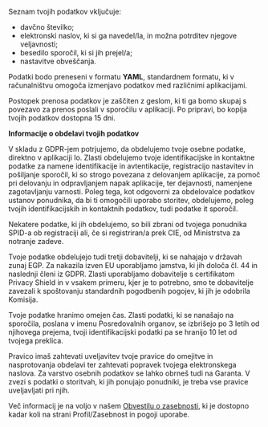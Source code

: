 Seznam tvojih podatkov vključuje:

- davčno številko;
- elektronski naslov, ki si ga navedel/la, in možna potrditev njegove veljavnosti;
- besedilo sporočil, ki si jih prejel/a;
- nastavitve obveščanja.


Podatki bodo preneseni v formatu **YAML**, standardnem formatu, ki v računalništvu omogoča izmenjavo podatkov med različnimi aplikacijami.

Postopek prenosa podatkov je zaščiten z geslom, ki ti ga bomo skupaj s povezavo za prenos poslali v sporočilu v aplikaciji.
Po pripravi, bo kopija tvojih podatkov dostopna 15 dni.


**Informacije o obdelavi tvojih podatkov**

V skladu z GDPR-jem potrjujemo, da obdelujemo tvoje osebne podatke, direktno v aplikaciji Io.
Zlasti obdelujemo tvoje identifikacijske in kontaktne podatke za namene identifikacije in avtentikacije, registracijo nastavitev in pošiljanje sporočil, ki so strogo povezana z delovanjem aplikacije, za pomoč pri delovanju in odpravljanjem napak aplikacije, ter dejavnosti, namenjene zagotavljanju varnosti. Poleg tega, kot odgovorni za obdelovalce podatkov ustanov ponudnika, da bi ti omogočili uporabo storitev, obdelujemo, poleg tvojih identifikacijskih in kontaktnih podatkov, tudi podatke it sporočil.

Nekatere podatke, ki jih obdelujemo, so bili zbrani od tvojega ponudnika SPID-a ob registraciji ali, če si registriran/a prek CIE, od Ministrstva za notranje zadeve.

Tvoje podatke obdelujejo tudi tretji dobavitelji, ki se nahajajo v državah zunaj EGP. Za nakazila izven EU uporabljamo jamstva, ki jih določa čl. 44 in naslednji členi iz GDPR. Zlasti uporabljamo dobavitelje s certifikatom Privacy Shield in v vsakem primeru, kjer je to potrebno, smo te dobavitelje zavezali k spoštovanju standardnih pogodbenih pogojev, ki jih je odobrila Komisija.

Tvoje podatke hranimo omejen čas. Zlasti podatki, ki se nanašajo na sporočila, poslana v imenu Posredovalnih organov, se izbrišejo po 3 letih od njihovega prejema, tvoji identifikacijski podatki pa se hranijo 10 let od tvojega preklica.

Pravico imaš zahtevati uveljavitev tvoje pravice do omejitve in nasprotovanja obdelavi ter zahtevati popravek tvojega elektronskega naslova. Za varstvo osebnih podatkov se lahko obrneš tudi na Garanta.
V zvezi s podatki o storitvah, ki jih ponujajo ponudniki, je treba vse pravice uveljavljati pri njih.


Več informacij je na voljo v našem [Obvestilu o zasebnosti](ioit://PROFILE_PRIVACY), ki je dostopno kadar koli na strani Profil/Zasebnost in pogoji uporabe.
